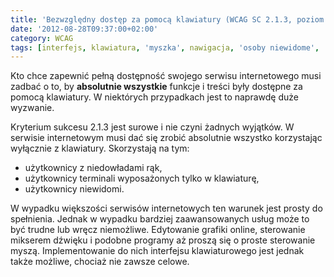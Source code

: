 ```yaml
---
title: 'Bezwzględny dostęp za pomocą klawiatury (WCAG SC 2.1.3, poziom AAA)'
date: '2012-08-28T09:37:00+02:00'
category: WCAG
tags: [interfejs, klawiatura, 'myszka', nawigacja, 'osoby niewidome', 'kryteria sukcesu']
---
```


Kto chce zapewnić pełną dostępność swojego serwisu internetowego musi zadbać o to, by **absolutnie wszystkie** funkcje i treści były dostępne za pomocą klawiatury. W niektórych przypadkach jest to naprawdę duże wyzwanie.

Kryterium sukcesu 2.1.3 jest surowe i nie czyni żadnych wyjątków. W serwisie internetowym musi dać się zrobić absolutnie wszystko korzystając wyłącznie z klawiatury. Skorzystają na tym:

- użytkownicy z niedowładami rąk,
- użytkownicy terminali wyposażonych tylko w klawiaturę,
- użytkownicy niewidomi.

W wypadku większości serwisów internetowych ten warunek jest prosty do spełnienia. Jednak w wypadku bardziej zaawansowanych usług może to być trudne lub wręcz niemożliwe. Edytowanie grafiki online, sterowanie mikserem dźwięku i podobne programy aż proszą się o proste sterowanie myszą. Implementowanie do nich interfejsu klawiaturowego jest jednak także możliwe, chociaż nie zawsze celowe.
